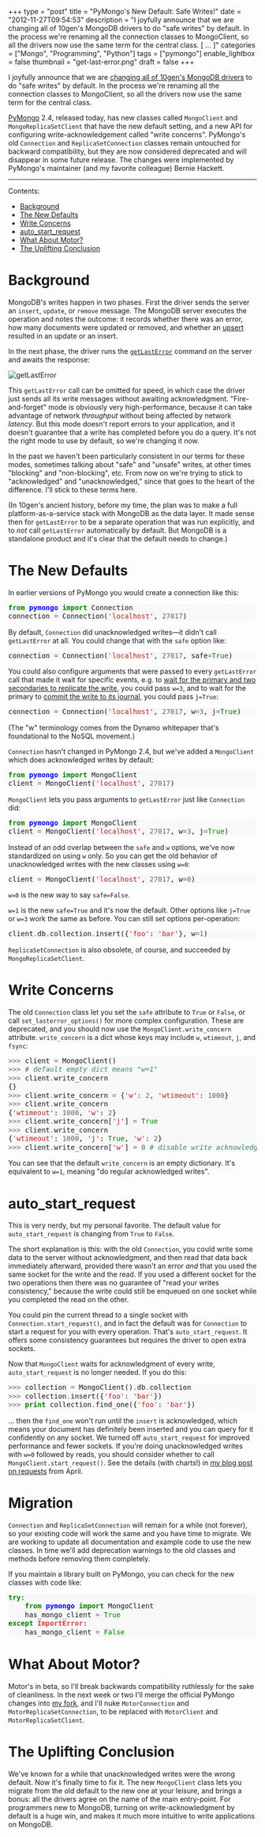 +++
type = "post"
title = "PyMongo's New Default: Safe Writes!"
date = "2012-11-27T09:54:53"
description = "I joyfully announce that we are changing all of 10gen's MongoDB drivers to do \"safe writes\" by default. In the process we're renaming all the connection classes to MongoClient, so all the drivers now use the same term for the central class. [ ... ]"
categories = ["Mongo", "Programming", "Python"]
tags = ["pymongo"]
enable_lightbox = false
thumbnail = "get-last-error.png"
draft = false
+++

<p>I joyfully announce that we are <a href="http://blog.mongodb.org/post/36666163412/introducing-mongoclient">changing all of 10gen's MongoDB drivers</a> to do "safe writes" by default. In the process we're renaming all the connection classes to MongoClient, so all the drivers now use the same term for the central class.</p>
<p><a href="http://pypi.python.org/pypi/pymongo/">PyMongo</a> 2.4, released today, has new classes called <code>MongoClient</code> and <code>MongoReplicaSetClient</code> that have the new default setting, and a new API for configuring write-acknowledgement called "write concerns". PyMongo's old <code>Connection</code> and <code>ReplicaSetConnection</code> classes remain untouched for backward compatibility, but they are now considered deprecated and will disappear in some future release. The changes were implemented by PyMongo's maintainer (and my favorite colleague) Bernie Hackett.</p>
<hr />
<p>Contents:</p>
<ul>
<li><a href="#background">Background</a></li>
<li><a href="#new-defaults">The New Defaults</a></li>
<li><a href="#write-concerns">Write Concerns</a></li>
<li><a href="#auto_start_request">auto_start_request</a></li>
<li><a href="#motor">What About Motor?</a></li>
<li><a href="#conclusion">The Uplifting Conclusion</a></li>
</ul>
<h1 id="background"><a id="background"></a>Background</h1>
<p>MongoDB's writes happen in two phases. First the driver sends the server an <code>insert</code>, <code>update</code>, or <code>remove</code> message. The MongoDB server executes the operation and notes the outcome: it records whether there was an error, how many documents were updated or removed, and whether an <a href="http://www.mongodb.org/display/DOCS/Updating#Updating-%7B%7Bupserts%7D%7D">upsert</a> resulted in an update or an insert.</p>
<p>In the next phase, the driver runs the <a href="http://docs.mongodb.org/manual/applications/replication/#replica-set-write-concern"><code>getLastError</code></a> command on the server and awaits the response:</p>
<p><img style="display:block; margin-left:auto; margin-right:auto;" src="get-last-error.png" alt="getLastError" title="get_last_error.png" border="0"   /></p>
<p>This <code>getLastError</code> call can be omitted for speed, in which case the driver just sends all its write messages without awaiting acknowledgment. "Fire-and-forget" mode is obviously very high-performance, because it can take advantage of network <em>throughput</em> without being affected by network <em>latency</em>. But this mode doesn't report errors to your application, and it doesn't guarantee that a write has completed before you do a query. It's not the right mode to use by default, so we're changing it now.</p>
<p>In the past we haven't been particularly consistent in our terms for these modes, sometimes talking about "safe" and "unsafe" writes, at other times "blocking" and "non-blocking", etc. From now on we're trying to stick to "acknowledged" and "unacknowledged," since that goes to the heart of the difference. I'll stick to these terms here.</p>
<p>(In 10gen's ancient history, before my time, the plan was to make a full platform-as-a-service stack with MongoDB as the data layer. It made sense then for <code>getLastError</code> to be a separate operation that was run explicitly, and to <em>not</em> call <code>getLastError</code> automatically by default. But MongoDB is a standalone product and it's clear that the default needs to change.)</p>
<h1 id="the-new-defaults"><a id="new-defaults"></a>The New Defaults</h1>
<p>In earlier versions of PyMongo you would create a connection like this:</p>
<div class="codehilite" style="background: #f8f8f8"><pre style="line-height: 125%"><span style="color: #008000; font-weight: bold">from</span> <span style="color: #0000FF; font-weight: bold">pymongo</span> <span style="color: #008000; font-weight: bold">import</span> Connection
connection <span style="color: #666666">=</span> Connection(<span style="color: #BA2121">&#39;localhost&#39;</span>, <span style="color: #666666">27017</span>)
</pre></div>


<p>By default, <code>Connection</code> did unacknowledged writes&mdash;it didn't call <code>getLastError</code> at all. You could change that with the <code>safe</code> option like:</p>
<div class="codehilite" style="background: #f8f8f8"><pre style="line-height: 125%">connection <span style="color: #666666">=</span> Connection(<span style="color: #BA2121">&#39;localhost&#39;</span>, <span style="color: #666666">27017</span>, safe<span style="color: #666666">=</span><span style="color: #008000">True</span>)
</pre></div>


<p>You could also configure arguments that were passed to every <code>getLastError</code> call that made it wait for specific events, e.g. to <a href="http://docs.mongodb.org/manual/applications/replication/#replica-set-write-concern">wait for the primary and two secondaries to replicate the write</a>, you could pass <code>w=3</code>, and to wait for the primary to <a href="http://www.mongodb.org/display/DOCS/Journaling#Journaling-CommitAcknowledgement">commit the write to its journal</a>, you could pass <code>j=True</code>:</p>
<div class="codehilite" style="background: #f8f8f8"><pre style="line-height: 125%">connection <span style="color: #666666">=</span> Connection(<span style="color: #BA2121">&#39;localhost&#39;</span>, <span style="color: #666666">27017</span>, w<span style="color: #666666">=3</span>, j<span style="color: #666666">=</span><span style="color: #008000">True</span>)
</pre></div>


<p>(The "w" terminology comes from the Dynamo whitepaper that's foundational to the NoSQL movement.)</p>
<p><code>Connection</code> hasn't changed in PyMongo 2.4, but we've added a <code>MongoClient</code> which does acknowledged writes by default:</p>
<div class="codehilite" style="background: #f8f8f8"><pre style="line-height: 125%"><span style="color: #008000; font-weight: bold">from</span> <span style="color: #0000FF; font-weight: bold">pymongo</span> <span style="color: #008000; font-weight: bold">import</span> MongoClient
client <span style="color: #666666">=</span> MongoClient(<span style="color: #BA2121">&#39;localhost&#39;</span>, <span style="color: #666666">27017</span>)
</pre></div>


<p><code>MongoClient</code> lets you pass arguments to <code>getLastError</code> just like <code>Connection</code> did:</p>
<div class="codehilite" style="background: #f8f8f8"><pre style="line-height: 125%"><span style="color: #008000; font-weight: bold">from</span> <span style="color: #0000FF; font-weight: bold">pymongo</span> <span style="color: #008000; font-weight: bold">import</span> MongoClient
client <span style="color: #666666">=</span> MongoClient(<span style="color: #BA2121">&#39;localhost&#39;</span>, <span style="color: #666666">27017</span>, w<span style="color: #666666">=3</span>, j<span style="color: #666666">=</span><span style="color: #008000">True</span>)
</pre></div>


<p>Instead of an odd overlap between the <code>safe</code> and <code>w</code> options, we've now standardized on using <code>w</code> only. So you can get the old behavior of unacknowledged writes with the new classes using <code>w=0</code>:</p>
<div class="codehilite" style="background: #f8f8f8"><pre style="line-height: 125%">client <span style="color: #666666">=</span> MongoClient(<span style="color: #BA2121">&#39;localhost&#39;</span>, <span style="color: #666666">27017</span>, w<span style="color: #666666">=0</span>)
</pre></div>


<p><code>w=0</code> is the new way to say <code>safe=False</code>.</p>
<p><code>w=1</code> is the new <code>safe=True</code> and it's now the default. Other options like <code>j=True</code> or <code>w=3</code> work the same as before. You can still set options per-operation:</p>
<div class="codehilite" style="background: #f8f8f8"><pre style="line-height: 125%">client<span style="color: #666666">.</span>db<span style="color: #666666">.</span>collection<span style="color: #666666">.</span>insert({<span style="color: #BA2121">&#39;foo&#39;</span>: <span style="color: #BA2121">&#39;bar&#39;</span>}, w<span style="color: #666666">=1</span>)
</pre></div>


<p><code>ReplicaSetConnection</code> is also obsolete, of course, and succeeded by <code>MongoReplicaSetClient</code>.</p>
<h1 id="write-concerns"><a id="write-concerns"></a>Write Concerns</h1>
<p>The old <code>Connection</code> class let you set the <code>safe</code> attribute to <code>True</code> or <code>False</code>, or call <code>set_lasterror_options()</code> for more complex configuration. These are deprecated, and you should now use the <code>MongoClient.write_concern</code> attribute. <code>write_concern</code> is a dict whose keys may include <code>w</code>, <code>wtimeout</code>, <code>j</code>, and <code>fsync</code>:</p>
<div class="codehilite" style="background: #f8f8f8"><pre style="line-height: 125%"><span style="color: #666666">&gt;&gt;&gt;</span> client <span style="color: #666666">=</span> MongoClient()
<span style="color: #666666">&gt;&gt;&gt;</span> <span style="color: #408080; font-style: italic"># default empty dict means &quot;w=1&quot;</span>
<span style="color: #666666">&gt;&gt;&gt;</span> client<span style="color: #666666">.</span>write_concern
{}
<span style="color: #666666">&gt;&gt;&gt;</span> client<span style="color: #666666">.</span>write_concern <span style="color: #666666">=</span> {<span style="color: #BA2121">&#39;w&#39;</span>: <span style="color: #666666">2</span>, <span style="color: #BA2121">&#39;wtimeout&#39;</span>: <span style="color: #666666">1000</span>}
<span style="color: #666666">&gt;&gt;&gt;</span> client<span style="color: #666666">.</span>write_concern
{<span style="color: #BA2121">&#39;wtimeout&#39;</span>: <span style="color: #666666">1000</span>, <span style="color: #BA2121">&#39;w&#39;</span>: <span style="color: #666666">2</span>}
<span style="color: #666666">&gt;&gt;&gt;</span> client<span style="color: #666666">.</span>write_concern[<span style="color: #BA2121">&#39;j&#39;</span>] <span style="color: #666666">=</span> <span style="color: #008000">True</span>
<span style="color: #666666">&gt;&gt;&gt;</span> client<span style="color: #666666">.</span>write_concern
{<span style="color: #BA2121">&#39;wtimeout&#39;</span>: <span style="color: #666666">1000</span>, <span style="color: #BA2121">&#39;j&#39;</span>: <span style="color: #008000">True</span>, <span style="color: #BA2121">&#39;w&#39;</span>: <span style="color: #666666">2</span>}
<span style="color: #666666">&gt;&gt;&gt;</span> client<span style="color: #666666">.</span>write_concern[<span style="color: #BA2121">&#39;w&#39;</span>] <span style="color: #666666">=</span> <span style="color: #666666">0</span> <span style="color: #408080; font-style: italic"># disable write acknowledgement</span>
</pre></div>


<p>You can see that the default <code>write_concern</code> is an empty dictionary. It's equivalent to <code>w=1</code>, meaning "do regular acknowledged writes".</p>
<h1 id="auto95start95request"><a id="auto_start_request"></a>auto_start_request</h1>
<p>This is very nerdy, but my personal favorite. The default value for <code>auto_start_request</code> is changing from <code>True</code> to <code>False</code>.</p>
<p>The short explanation is this: with the old <code>Connection</code>, you could write some data to the server without acknowledgment, and then read that data back immediately afterward, provided there wasn't an error <em>and</em> that you used the same socket for the write and the read. If you used a different socket for the two operations then there was no guarantee of "read your writes consistency," because the write could still be enqueued on one socket while you completed the read on the other.</p>
<p>You could pin the current thread to a single socket with <code>Connection.start_request()</code>, and in fact the default was for <code>Connection</code> to start a request for you with every operation. That's <code>auto_start_request</code>. It offers some consistency guarantees but requires the driver to open extra sockets.</p>
<p>Now that <code>MongoClient</code> waits for acknowledgment of every write, <code>auto_start_request</code> is no longer needed. If you do this:</p>
<div class="codehilite" style="background: #f8f8f8"><pre style="line-height: 125%"><span style="color: #666666">&gt;&gt;&gt;</span> collection <span style="color: #666666">=</span> MongoClient()<span style="color: #666666">.</span>db<span style="color: #666666">.</span>collection
<span style="color: #666666">&gt;&gt;&gt;</span> collection<span style="color: #666666">.</span>insert({<span style="color: #BA2121">&#39;foo&#39;</span>: <span style="color: #BA2121">&#39;bar&#39;</span>})
<span style="color: #666666">&gt;&gt;&gt;</span> <span style="color: #008000; font-weight: bold">print</span> collection<span style="color: #666666">.</span>find_one({<span style="color: #BA2121">&#39;foo&#39;</span>: <span style="color: #BA2121">&#39;bar&#39;</span>})
</pre></div>


<p>... then the <code>find_one</code> won't run until the <code>insert</code> is acknowledged, which means your document has definitely been inserted and you can query for it confidently on any socket. We turned off <code>auto_start_request</code> for improved performance and fewer sockets. If you're doing unacknowledged writes with <code>w=0</code> followed by reads, you should consider whether to call <code>MongoClient.start_request()</code>. See the details (with charts!) in <a href="/blog/requests-in-python-and-mongodb/">my blog post on requests</a> from April.</p>
<h1 id="migration"><a id="migration"></a>Migration</h1>
<p><code>Connection</code> and <code>ReplicaSetConnection</code> will remain for a while (not forever), so your existing code will work the same and you have time to migrate. We are working to update all documentation and example code to use the new classes. In time we'll add deprecation warnings to the old classes and methods before removing them completely.</p>
<p>If you maintain a library built on PyMongo, you can check for the new classes with code like:</p>
<div class="codehilite" style="background: #f8f8f8"><pre style="line-height: 125%"><span style="color: #008000; font-weight: bold">try</span>:
    <span style="color: #008000; font-weight: bold">from</span> <span style="color: #0000FF; font-weight: bold">pymongo</span> <span style="color: #008000; font-weight: bold">import</span> MongoClient
    has_mongo_client <span style="color: #666666">=</span> <span style="color: #008000">True</span>
<span style="color: #008000; font-weight: bold">except</span> <span style="color: #D2413A; font-weight: bold">ImportError</span>:
    has_mongo_client <span style="color: #666666">=</span> <span style="color: #008000">False</span>
</pre></div>


<h1 id="what-about-motor"><a id="motor"></a>What About Motor?</h1>
<p>Motor's in beta, so I'll break backwards compatibility ruthlessly for the sake of cleanliness. In the next week or two I'll merge the official PyMongo changes into <a href="https://github.com/ajdavis/mongo-python-driver/tree/motor/">my fork</a>, and I'll nuke <code>MotorConnection</code> and <code>MotorReplicaSetConnection</code>, to be replaced with <code>MotorClient</code> and <code>MotorReplicaSetClient</code>.</p>
<h1 id="the-uplifting-conclusion"><a id="conclusion"></a>The Uplifting Conclusion</h1>
<p>We've known for a while that unacknowledged writes were the wrong default. Now it's finally time to fix it. The new <code>MongoClient</code> class lets you migrate from the old default to the new one at your leisure, and brings a bonus: all the drivers agree on the name of the main entry-point. For programmers new to MongoDB, turning on write-acknowledgment by default is a huge win, and makes it much more intuitive to write applications on MongoDB.</p>
    
